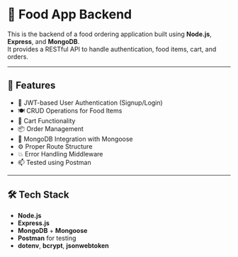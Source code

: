 # 🍔 Food App Backend

This is the backend of a food ordering application built using **Node.js**, **Express**, and **MongoDB**.  
It provides a RESTful API to handle authentication, food items, cart, and orders.

---

## 🚀 Features

- 🔐 JWT-based User Authentication (Signup/Login)
- 🍽️ CRUD Operations for Food Items
- 🛒 Cart Functionality
- 📦 Order Management
- 🧾 MongoDB Integration with Mongoose
- ⚙️ Proper Route Structure
- 💥 Error Handling Middleware
- 📫 Tested using Postman

---

## 🛠️ Tech Stack

- **Node.js**
- **Express.js**
- **MongoDB** + **Mongoose**
- **Postman** for testing
- **dotenv**, **bcrypt**, **jsonwebtoken**
